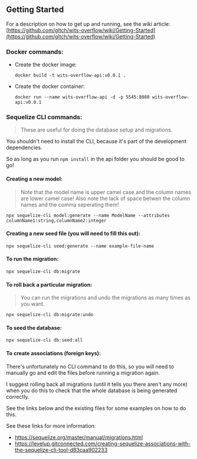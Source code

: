 ## Getting Started

For a description on how to get up and running, see the wiki article:
[https://github.com/gltch/wits-overflow/wiki/Getting-Started](https://github.com/gltch/wits-overflow/wiki/Getting-Started)

### Docker commands:

- Create the docker image: 

    ``docker build -t wits-overflow-api:v0.0.1 .``

- Create the docker container: 

    ``docker run --name wits-overflow-api -d -p 5545:8080 wits-overflow-api:v0.0.1``


### Sequelize CLI commands:

> These are useful for doing the database setup and migrations.

You shouldn't need to install the CLI, because it's part of the development
dependencies.

So as long as you run ``npm install`` in the api folder you should be good 
to go!

#### Creating a new model:

> Note that the model name is upper camel case and the column names are lower camel case! Also note the lack of space betwen the column names and the comma seperating them!

   ``
   npx sequelize-cli model:generate --name ModelName --attributes columnName1:string,columnName2:integer
   ``

#### Creating a new seed file (you will need to fill this out):

``
npx sequelize-cli seed:generate --name example-file-name
``

#### To run the migration:

``
npx sequelize-cli db:migrate
``

#### To roll back a particular migration:

> You can run the migrations and undo the migrations as many times as you want.

``
npx sequelize-cli db:migrate:undo
``

#### To seed the database:

``
npx sequelize-cli db:seed:all
``

#### To create associations (foreign keys):

There's unfortunately no CLI command to do this,
so you will need to manually go and edit the files before running a migration 
again.

I suggest rolling back all migrations (until it tells you there aren't any more) 
when you do this to check that the whole database is being generated correctly.

See the links below and the existing files for some examples on how to do this.

See these links for more information:

- https://sequelize.org/master/manual/migrations.html
- https://levelup.gitconnected.com/creating-sequelize-associations-with-the-sequelize-cli-tool-d83caa902233

